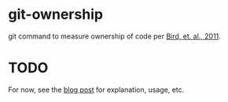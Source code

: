 git-ownership
=============

git command to measure ownership of code per [Bird, et. al., 2011](http://www.cabird.com/papers/bird2011dtm.pdf).

# TODO
For now, see the [blog post](https://jfoote.github.io/2015/01/05/git-ownership.html) for explanation, usage, etc.
